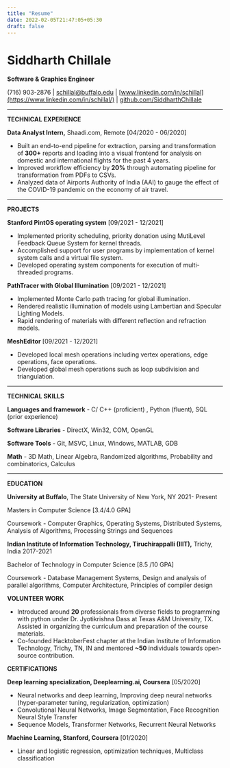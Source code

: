 ```yaml
---
title: "Resume"
date: 2022-02-05T21:47:05+05:30
draft: false
---
```


# Siddharth Chillale

**Software & Graphics Engineer**

(716) 903-2876 | 
[schillal@buffalo.edu](mailto:schillal@buffalo.edu) | 
[www.linkedin.com/in/schillal](https://www.linkedin.com/in/schillal/) | 
[github.com/SiddharthChillale](https://github.com/SiddharthChillale)

---

**TECHNICAL EXPERIENCE**

**Data Analyst Intern,** Shaadi.com, Remote                                                                [04/2020 - 06/2020]

- Built an end-to-end pipeline for extraction, parsing and transformation of **300+** reports and loading into a visual frontend for analysis on domestic and international flights for the past 4 years.
- Improved workflow efficiency by **20%** through automating pipeline for transformation from PDFs to CSVs.
- Analyzed data of Airports Authority of India (AAI) to gauge the effect of the COVID-19 pandemic on the economy of air travel.

---

**PROJECTS**

**Stanford PintOS operating system**                                                                          [09/2021 - 12/2021]

- Implemented priority scheduling, priority donation using MutiLevel Feedback Queue System for kernel threads.
- Accomplished support for user programs by implementation of kernel system calls and a virtual file system.
- Developed operating system components for execution of multi-threaded programs.

**PathTracer with Global Illumination**                                                                        [09/2021 - 12/2021]

- Implemented Monte Carlo path tracing for global illumination.
- Rendered realistic illumination of models using Lambertian and Specular Lighting Models.
- Rapid rendering of materials with different reflection and refraction models.

**MeshEditor**                                                                                                               [09/2021 - 12/2021]

- Developed local mesh operations including vertex operations, edge operations, face operations.
- Developed global mesh operations such as loop subdivision and triangulation.

---

**TECHNICAL SKILLS**

**Languages and framework** - C/ C++ (proficient) , Python (fluent), SQL (prior experience)

**Software Libraries** - DirectX, Win32, COM, OpenGL

**Software Tools** - Git, MSVC, Linux, Windows, MATLAB, GDB

**Math** - 3D Math, Linear Algebra, Randomized algorithms, Probability and combinatorics, Calculus

---

**EDUCATION**

**University at Buffalo**, The State University of New York, NY                                            2021- Present

Masters in Computer Science [3.4/4.0 GPA]

Coursework - Computer Graphics, Operating Systems, Distributed Systems, Analysis of Algorithms, Processing Strings and Sequences

**Indian Institute of Information Technology, Tiruchirappalli (IIIT),** Trichy, India                  2017-2021

Bachelor of Technology in Computer Science [8.5 /10 GPA]

Coursework - Database Management Systems, Design and analysis of parallel algorithms, Computer Architecture, Principles of compiler design

**VOLUNTEER WORK**

- Introduced around **20** professionals from diverse fields to programming with python under Dr. Jyotikrishna Dass at Texas A&M University, TX. Assisted in organizing the curriculum and preparation of the course materials.
- Co-founded HacktoberFest chapter at the Indian Institute of Information Technology, Trichy, TN, IN and mentored **~50** individuals towards open-source contribution.

**CERTIFICATIONS**

**Deep learning specialization, Deeplearning.ai, Coursera**                                                        [05/2020]

- Neural networks and deep learning, Improving deep neural networks (hyper-parameter tuning, regularization, optimization)
- Convolutional Neural Networks, Image Segmentation, Face Recognition Neural Style Transfer
- Sequence Models, Transformer Networks, Recurrent Neural Networks

**Machine Learning, Stanford, Coursera**                                                                                     [01/2020]

- Linear and logistic regression, optimization techniques, Multiclass classification